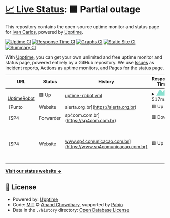 # [📈 Live Status](https://monitor2.ivancarlos.com.br): <!--live status--> **🟧 Partial outage**

This repository contains the open-source uptime monitor and status page for [Ivan Carlos](https://ivancarlos.me), powered by [Upptime](https://github.com/upptime/upptime).

[![Uptime CI](https://github.com/ivancarlos-me/Uptime-by-GitHub/workflows/Uptime%20CI/badge.svg)](https://github.com/ivancarlos-me/Uptime-by-GitHub/actions?query=workflow%3A%22Uptime+CI%22)
[![Response Time CI](https://github.com/ivancarlos-me/Uptime-by-GitHub/workflows/Response%20Time%20CI/badge.svg)](https://github.com/ivancarlos-me/Uptime-by-GitHub/actions?query=workflow%3A%22Response+Time+CI%22)
[![Graphs CI](https://github.com/ivancarlos-me/Uptime-by-GitHub/workflows/Graphs%20CI/badge.svg)](https://github.com/ivancarlos-me/Uptime-by-GitHub/actions?query=workflow%3A%22Graphs+CI%22)
[![Static Site CI](https://github.com/ivancarlos-me/Uptime-by-GitHub/workflows/Static%20Site%20CI/badge.svg)](https://github.com/ivancarlos-me/Uptime-by-GitHub/actions?query=workflow%3A%22Static+Site+CI%22)
[![Summary CI](https://github.com/ivancarlos-me/Uptime-by-GitHub/workflows/Summary%20CI/badge.svg)](https://github.com/ivancarlos-me/Uptime-by-GitHub/actions?query=workflow%3A%22Summary+CI%22)

With [Upptime](https://upptime.js.org), you can get your own unlimited and free uptime monitor and status page, powered entirely by a GitHub repository. We use [Issues](https://github.com/ivancarlos-me/Uptime-by-GitHub/issues) as incident reports, [Actions](https://github.com/ivancarlos-me/Uptime-by-GitHub/actions) as uptime monitors, and [Pages](https://monitor2.ivancarlos.com.br) for the status page.

<!--start: status pages-->
<!-- This summary is generated by Upptime (https://github.com/upptime/upptime) -->
<!-- Do not edit this manually, your changes will be overwritten -->
<!-- prettier-ignore -->
| URL | Status | History | Response Time | Uptime |
| --- | ------ | ------- | ------------- | ------ |
| <img alt="" src="https://icons.duckduckgo.com/ip3/uptimerobot.com.ico" height="13"> [UptimeRobot](https://uptimerobot.com) | 🟩 Up | [uptime-robot.yml](https://github.com/ivancarlos-me/Uptime-by-GitHub/commits/HEAD/history/uptime-robot.yml) | <details><summary><img alt="Response time graph" src="./graphs/uptime-robot/response-time-week.png" height="20"> 517ms</summary><br><a href="https://monitor2.ivancarlos.com.br/history/uptime-robot"><img alt="Response time 517" src="https://img.shields.io/endpoint?url=https%3A%2F%2Fraw.githubusercontent.com%2Fivancarlos-me%2FUptime-by-GitHub%2FHEAD%2Fapi%2Fuptime-robot%2Fresponse-time.json"></a><br><a href="https://monitor2.ivancarlos.com.br/history/uptime-robot"><img alt="24-hour response time 517" src="https://img.shields.io/endpoint?url=https%3A%2F%2Fraw.githubusercontent.com%2Fivancarlos-me%2FUptime-by-GitHub%2FHEAD%2Fapi%2Fuptime-robot%2Fresponse-time-day.json"></a><br><a href="https://monitor2.ivancarlos.com.br/history/uptime-robot"><img alt="7-day response time 517" src="https://img.shields.io/endpoint?url=https%3A%2F%2Fraw.githubusercontent.com%2Fivancarlos-me%2FUptime-by-GitHub%2FHEAD%2Fapi%2Fuptime-robot%2Fresponse-time-week.json"></a><br><a href="https://monitor2.ivancarlos.com.br/history/uptime-robot"><img alt="30-day response time 517" src="https://img.shields.io/endpoint?url=https%3A%2F%2Fraw.githubusercontent.com%2Fivancarlos-me%2FUptime-by-GitHub%2FHEAD%2Fapi%2Fuptime-robot%2Fresponse-time-month.json"></a><br><a href="https://monitor2.ivancarlos.com.br/history/uptime-robot"><img alt="1-year response time 517" src="https://img.shields.io/endpoint?url=https%3A%2F%2Fraw.githubusercontent.com%2Fivancarlos-me%2FUptime-by-GitHub%2FHEAD%2Fapi%2Fuptime-robot%2Fresponse-time-year.json"></a></details> | <details><summary><a href="https://monitor2.ivancarlos.com.br/history/uptime-robot">100.00%</a></summary><a href="https://monitor2.ivancarlos.com.br/history/uptime-robot"><img alt="All-time uptime 100.00%" src="https://img.shields.io/endpoint?url=https%3A%2F%2Fraw.githubusercontent.com%2Fivancarlos-me%2FUptime-by-GitHub%2FHEAD%2Fapi%2Fuptime-robot%2Fuptime.json"></a><br><a href="https://monitor2.ivancarlos.com.br/history/uptime-robot"><img alt="24-hour uptime 100.00%" src="https://img.shields.io/endpoint?url=https%3A%2F%2Fraw.githubusercontent.com%2Fivancarlos-me%2FUptime-by-GitHub%2FHEAD%2Fapi%2Fuptime-robot%2Fuptime-day.json"></a><br><a href="https://monitor2.ivancarlos.com.br/history/uptime-robot"><img alt="7-day uptime 100.00%" src="https://img.shields.io/endpoint?url=https%3A%2F%2Fraw.githubusercontent.com%2Fivancarlos-me%2FUptime-by-GitHub%2FHEAD%2Fapi%2Fuptime-robot%2Fuptime-week.json"></a><br><a href="https://monitor2.ivancarlos.com.br/history/uptime-robot"><img alt="30-day uptime 100.00%" src="https://img.shields.io/endpoint?url=https%3A%2F%2Fraw.githubusercontent.com%2Fivancarlos-me%2FUptime-by-GitHub%2FHEAD%2Fapi%2Fuptime-robot%2Fuptime-month.json"></a><br><a href="https://monitor2.ivancarlos.com.br/history/uptime-robot"><img alt="1-year uptime 100.00%" src="https://img.shields.io/endpoint?url=https%3A%2F%2Fraw.githubusercontent.com%2Fivancarlos-me%2FUptime-by-GitHub%2FHEAD%2Fapi%2Fuptime-robot%2Fuptime-year.json"></a></details>
| <img alt="" src="https://icons.duckduckgo.com/ip3/alerta.org.br.ico" height="13"> [Punto | Website | alerta.org.br](https://alerta.org.br) | 🟩 Up | [punto-website-alerta-org-br.yml](https://github.com/ivancarlos-me/Uptime-by-GitHub/commits/HEAD/history/punto-website-alerta-org-br.yml) | <details><summary><img alt="Response time graph" src="./graphs/punto-website-alerta-org-br/response-time-week.png" height="20"> 1825ms</summary><br><a href="https://monitor2.ivancarlos.com.br/history/punto-website-alerta-org-br"><img alt="Response time 1825" src="https://img.shields.io/endpoint?url=https%3A%2F%2Fraw.githubusercontent.com%2Fivancarlos-me%2FUptime-by-GitHub%2FHEAD%2Fapi%2Fpunto-website-alerta-org-br%2Fresponse-time.json"></a><br><a href="https://monitor2.ivancarlos.com.br/history/punto-website-alerta-org-br"><img alt="24-hour response time 1825" src="https://img.shields.io/endpoint?url=https%3A%2F%2Fraw.githubusercontent.com%2Fivancarlos-me%2FUptime-by-GitHub%2FHEAD%2Fapi%2Fpunto-website-alerta-org-br%2Fresponse-time-day.json"></a><br><a href="https://monitor2.ivancarlos.com.br/history/punto-website-alerta-org-br"><img alt="7-day response time 1825" src="https://img.shields.io/endpoint?url=https%3A%2F%2Fraw.githubusercontent.com%2Fivancarlos-me%2FUptime-by-GitHub%2FHEAD%2Fapi%2Fpunto-website-alerta-org-br%2Fresponse-time-week.json"></a><br><a href="https://monitor2.ivancarlos.com.br/history/punto-website-alerta-org-br"><img alt="30-day response time 1825" src="https://img.shields.io/endpoint?url=https%3A%2F%2Fraw.githubusercontent.com%2Fivancarlos-me%2FUptime-by-GitHub%2FHEAD%2Fapi%2Fpunto-website-alerta-org-br%2Fresponse-time-month.json"></a><br><a href="https://monitor2.ivancarlos.com.br/history/punto-website-alerta-org-br"><img alt="1-year response time 1825" src="https://img.shields.io/endpoint?url=https%3A%2F%2Fraw.githubusercontent.com%2Fivancarlos-me%2FUptime-by-GitHub%2FHEAD%2Fapi%2Fpunto-website-alerta-org-br%2Fresponse-time-year.json"></a></details> | <details><summary><a href="https://monitor2.ivancarlos.com.br/history/punto-website-alerta-org-br">100.00%</a></summary><a href="https://monitor2.ivancarlos.com.br/history/punto-website-alerta-org-br"><img alt="All-time uptime 100.00%" src="https://img.shields.io/endpoint?url=https%3A%2F%2Fraw.githubusercontent.com%2Fivancarlos-me%2FUptime-by-GitHub%2FHEAD%2Fapi%2Fpunto-website-alerta-org-br%2Fuptime.json"></a><br><a href="https://monitor2.ivancarlos.com.br/history/punto-website-alerta-org-br"><img alt="24-hour uptime 100.00%" src="https://img.shields.io/endpoint?url=https%3A%2F%2Fraw.githubusercontent.com%2Fivancarlos-me%2FUptime-by-GitHub%2FHEAD%2Fapi%2Fpunto-website-alerta-org-br%2Fuptime-day.json"></a><br><a href="https://monitor2.ivancarlos.com.br/history/punto-website-alerta-org-br"><img alt="7-day uptime 100.00%" src="https://img.shields.io/endpoint?url=https%3A%2F%2Fraw.githubusercontent.com%2Fivancarlos-me%2FUptime-by-GitHub%2FHEAD%2Fapi%2Fpunto-website-alerta-org-br%2Fuptime-week.json"></a><br><a href="https://monitor2.ivancarlos.com.br/history/punto-website-alerta-org-br"><img alt="30-day uptime 100.00%" src="https://img.shields.io/endpoint?url=https%3A%2F%2Fraw.githubusercontent.com%2Fivancarlos-me%2FUptime-by-GitHub%2FHEAD%2Fapi%2Fpunto-website-alerta-org-br%2Fuptime-month.json"></a><br><a href="https://monitor2.ivancarlos.com.br/history/punto-website-alerta-org-br"><img alt="1-year uptime 100.00%" src="https://img.shields.io/endpoint?url=https%3A%2F%2Fraw.githubusercontent.com%2Fivancarlos-me%2FUptime-by-GitHub%2FHEAD%2Fapi%2Fpunto-website-alerta-org-br%2Fuptime-year.json"></a></details>
| <img alt="" src="https://icons.duckduckgo.com/ip3/sp4com.com.br.ico" height="13"> [SP4 | Forwarder | sp4com.com.br](https://sp4com.com.br) | 🟥 Down | [sp-4-forwarder-sp4com-com-br.yml](https://github.com/ivancarlos-me/Uptime-by-GitHub/commits/HEAD/history/sp-4-forwarder-sp4com-com-br.yml) | <details><summary><img alt="Response time graph" src="./graphs/sp-4-forwarder-sp4com-com-br/response-time-week.png" height="20"> 8021ms</summary><br><a href="https://monitor2.ivancarlos.com.br/history/sp-4-forwarder-sp4com-com-br"><img alt="Response time 8021" src="https://img.shields.io/endpoint?url=https%3A%2F%2Fraw.githubusercontent.com%2Fivancarlos-me%2FUptime-by-GitHub%2FHEAD%2Fapi%2Fsp-4-forwarder-sp4com-com-br%2Fresponse-time.json"></a><br><a href="https://monitor2.ivancarlos.com.br/history/sp-4-forwarder-sp4com-com-br"><img alt="24-hour response time 8021" src="https://img.shields.io/endpoint?url=https%3A%2F%2Fraw.githubusercontent.com%2Fivancarlos-me%2FUptime-by-GitHub%2FHEAD%2Fapi%2Fsp-4-forwarder-sp4com-com-br%2Fresponse-time-day.json"></a><br><a href="https://monitor2.ivancarlos.com.br/history/sp-4-forwarder-sp4com-com-br"><img alt="7-day response time 8021" src="https://img.shields.io/endpoint?url=https%3A%2F%2Fraw.githubusercontent.com%2Fivancarlos-me%2FUptime-by-GitHub%2FHEAD%2Fapi%2Fsp-4-forwarder-sp4com-com-br%2Fresponse-time-week.json"></a><br><a href="https://monitor2.ivancarlos.com.br/history/sp-4-forwarder-sp4com-com-br"><img alt="30-day response time 8021" src="https://img.shields.io/endpoint?url=https%3A%2F%2Fraw.githubusercontent.com%2Fivancarlos-me%2FUptime-by-GitHub%2FHEAD%2Fapi%2Fsp-4-forwarder-sp4com-com-br%2Fresponse-time-month.json"></a><br><a href="https://monitor2.ivancarlos.com.br/history/sp-4-forwarder-sp4com-com-br"><img alt="1-year response time 8021" src="https://img.shields.io/endpoint?url=https%3A%2F%2Fraw.githubusercontent.com%2Fivancarlos-me%2FUptime-by-GitHub%2FHEAD%2Fapi%2Fsp-4-forwarder-sp4com-com-br%2Fresponse-time-year.json"></a></details> | <details><summary><a href="https://monitor2.ivancarlos.com.br/history/sp-4-forwarder-sp4com-com-br">76.20%</a></summary><a href="https://monitor2.ivancarlos.com.br/history/sp-4-forwarder-sp4com-com-br"><img alt="All-time uptime 76.20%" src="https://img.shields.io/endpoint?url=https%3A%2F%2Fraw.githubusercontent.com%2Fivancarlos-me%2FUptime-by-GitHub%2FHEAD%2Fapi%2Fsp-4-forwarder-sp4com-com-br%2Fuptime.json"></a><br><a href="https://monitor2.ivancarlos.com.br/history/sp-4-forwarder-sp4com-com-br"><img alt="24-hour uptime 76.20%" src="https://img.shields.io/endpoint?url=https%3A%2F%2Fraw.githubusercontent.com%2Fivancarlos-me%2FUptime-by-GitHub%2FHEAD%2Fapi%2Fsp-4-forwarder-sp4com-com-br%2Fuptime-day.json"></a><br><a href="https://monitor2.ivancarlos.com.br/history/sp-4-forwarder-sp4com-com-br"><img alt="7-day uptime 76.20%" src="https://img.shields.io/endpoint?url=https%3A%2F%2Fraw.githubusercontent.com%2Fivancarlos-me%2FUptime-by-GitHub%2FHEAD%2Fapi%2Fsp-4-forwarder-sp4com-com-br%2Fuptime-week.json"></a><br><a href="https://monitor2.ivancarlos.com.br/history/sp-4-forwarder-sp4com-com-br"><img alt="30-day uptime 76.20%" src="https://img.shields.io/endpoint?url=https%3A%2F%2Fraw.githubusercontent.com%2Fivancarlos-me%2FUptime-by-GitHub%2FHEAD%2Fapi%2Fsp-4-forwarder-sp4com-com-br%2Fuptime-month.json"></a><br><a href="https://monitor2.ivancarlos.com.br/history/sp-4-forwarder-sp4com-com-br"><img alt="1-year uptime 76.20%" src="https://img.shields.io/endpoint?url=https%3A%2F%2Fraw.githubusercontent.com%2Fivancarlos-me%2FUptime-by-GitHub%2FHEAD%2Fapi%2Fsp-4-forwarder-sp4com-com-br%2Fuptime-year.json"></a></details>
| <img alt="" src="https://icons.duckduckgo.com/ip3/www.sp4comunicacao.com.br.ico" height="13"> [SP4 | Website | www.sp4comunicacao.com.br](https://www.sp4comunicacao.com.br) | 🟩 Up | [sp-4-website-www-sp4comunicacao-com-br.yml](https://github.com/ivancarlos-me/Uptime-by-GitHub/commits/HEAD/history/sp-4-website-www-sp4comunicacao-com-br.yml) | <details><summary><img alt="Response time graph" src="./graphs/sp-4-website-www-sp4comunicacao-com-br/response-time-week.png" height="20"> 2550ms</summary><br><a href="https://monitor2.ivancarlos.com.br/history/sp-4-website-www-sp4comunicacao-com-br"><img alt="Response time 2550" src="https://img.shields.io/endpoint?url=https%3A%2F%2Fraw.githubusercontent.com%2Fivancarlos-me%2FUptime-by-GitHub%2FHEAD%2Fapi%2Fsp-4-website-www-sp4comunicacao-com-br%2Fresponse-time.json"></a><br><a href="https://monitor2.ivancarlos.com.br/history/sp-4-website-www-sp4comunicacao-com-br"><img alt="24-hour response time 2550" src="https://img.shields.io/endpoint?url=https%3A%2F%2Fraw.githubusercontent.com%2Fivancarlos-me%2FUptime-by-GitHub%2FHEAD%2Fapi%2Fsp-4-website-www-sp4comunicacao-com-br%2Fresponse-time-day.json"></a><br><a href="https://monitor2.ivancarlos.com.br/history/sp-4-website-www-sp4comunicacao-com-br"><img alt="7-day response time 2550" src="https://img.shields.io/endpoint?url=https%3A%2F%2Fraw.githubusercontent.com%2Fivancarlos-me%2FUptime-by-GitHub%2FHEAD%2Fapi%2Fsp-4-website-www-sp4comunicacao-com-br%2Fresponse-time-week.json"></a><br><a href="https://monitor2.ivancarlos.com.br/history/sp-4-website-www-sp4comunicacao-com-br"><img alt="30-day response time 2550" src="https://img.shields.io/endpoint?url=https%3A%2F%2Fraw.githubusercontent.com%2Fivancarlos-me%2FUptime-by-GitHub%2FHEAD%2Fapi%2Fsp-4-website-www-sp4comunicacao-com-br%2Fresponse-time-month.json"></a><br><a href="https://monitor2.ivancarlos.com.br/history/sp-4-website-www-sp4comunicacao-com-br"><img alt="1-year response time 2550" src="https://img.shields.io/endpoint?url=https%3A%2F%2Fraw.githubusercontent.com%2Fivancarlos-me%2FUptime-by-GitHub%2FHEAD%2Fapi%2Fsp-4-website-www-sp4comunicacao-com-br%2Fresponse-time-year.json"></a></details> | <details><summary><a href="https://monitor2.ivancarlos.com.br/history/sp-4-website-www-sp4comunicacao-com-br">100.00%</a></summary><a href="https://monitor2.ivancarlos.com.br/history/sp-4-website-www-sp4comunicacao-com-br"><img alt="All-time uptime 100.00%" src="https://img.shields.io/endpoint?url=https%3A%2F%2Fraw.githubusercontent.com%2Fivancarlos-me%2FUptime-by-GitHub%2FHEAD%2Fapi%2Fsp-4-website-www-sp4comunicacao-com-br%2Fuptime.json"></a><br><a href="https://monitor2.ivancarlos.com.br/history/sp-4-website-www-sp4comunicacao-com-br"><img alt="24-hour uptime 100.00%" src="https://img.shields.io/endpoint?url=https%3A%2F%2Fraw.githubusercontent.com%2Fivancarlos-me%2FUptime-by-GitHub%2FHEAD%2Fapi%2Fsp-4-website-www-sp4comunicacao-com-br%2Fuptime-day.json"></a><br><a href="https://monitor2.ivancarlos.com.br/history/sp-4-website-www-sp4comunicacao-com-br"><img alt="7-day uptime 100.00%" src="https://img.shields.io/endpoint?url=https%3A%2F%2Fraw.githubusercontent.com%2Fivancarlos-me%2FUptime-by-GitHub%2FHEAD%2Fapi%2Fsp-4-website-www-sp4comunicacao-com-br%2Fuptime-week.json"></a><br><a href="https://monitor2.ivancarlos.com.br/history/sp-4-website-www-sp4comunicacao-com-br"><img alt="30-day uptime 100.00%" src="https://img.shields.io/endpoint?url=https%3A%2F%2Fraw.githubusercontent.com%2Fivancarlos-me%2FUptime-by-GitHub%2FHEAD%2Fapi%2Fsp-4-website-www-sp4comunicacao-com-br%2Fuptime-month.json"></a><br><a href="https://monitor2.ivancarlos.com.br/history/sp-4-website-www-sp4comunicacao-com-br"><img alt="1-year uptime 100.00%" src="https://img.shields.io/endpoint?url=https%3A%2F%2Fraw.githubusercontent.com%2Fivancarlos-me%2FUptime-by-GitHub%2FHEAD%2Fapi%2Fsp-4-website-www-sp4comunicacao-com-br%2Fuptime-year.json"></a></details>

<!--end: status pages-->

[**Visit our status website →**](https://monitor2.ivancarlos.com.br)

## 📄 License

- Powered by: [Upptime](https://github.com/upptime/upptime)
- Code: [MIT](./LICENSE) © [Anand Chowdhary](https://anandchowdhary.com), supported by [Pabio](https://pabio.com)
- Data in the `./history` directory: [Open Database License](https://opendatacommons.org/licenses/odbl/1-0/)
